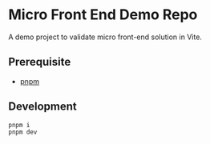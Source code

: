 # Micro Front End Demo Repo

A demo project to validate micro front-end solution in Vite.

## Prerequisite

* [pnpm](https://pnpm.io/)

## Development

```bash
pnpm i
pnpm dev
```